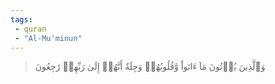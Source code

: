 ```yaml
---
tags: 
 - quran 
 - "Al-Mu'minun"
---
```


> وَٱلَّذِينَ يُؤۡتُونَ مَآ ءَاتَواْ وَّقُلُوبُهُمۡ وَجِلَةٌ أَنَّهُمۡ إِلَىٰ رَبِّهِمۡ رَٰجِعُونَ
